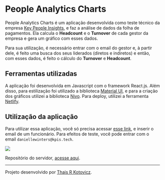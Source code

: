 
# People Analytics Charts

People Analytics Charts é um aplicação desenvolvida como teste técnico da empresa [Key People Insights](https://www.kpis.tech/), e faz a análise de dados da folha de pagamentos. Ela calcula o **Headcount** e o **Turnover** de cada gestor da empresa e gera um gráfico com esses dados.

Para sua utilização, é necessário entrar com o email do gestor e, à partir dele, é feito uma busca dos seus liderados (diretos e indiretos) e então, com esses dados, é feito o cálculo do **Turnover** e **Headcount**.

## Ferramentas utilizadas

A aplicação foi desenvolvida em Javascript com o framework React.js. Além disso, para estilização foi utilizado a biblioteca [Material UI](https://mui.com/), e para a criação dos gráficos utilizei a biblioteca [Nivo](https://nivo.rocks/). Para deploy, utilizei a ferramenta [Netlify](https://www.netlify.com/).

## Utilização da aplicação

 Para utilizar essa aplicação, você só precisa acessar [esse link](key-people-insights.netlify.app/), e inserir o email de um funcionário. Para efeitos de teste, você pode entrar com o email `daniellewinters@kpis.tech`.

<img src="/public/mobile.gif">


</br>

Repositório do servidor, [acesse aqui](https://github.com/trkotovicz/aws-serverless-nodejs).

---

Projeto desenvolvido por [Thais R Kotovicz](https://www.linkedin.com/in/thaiskotovicz/).
</br>
